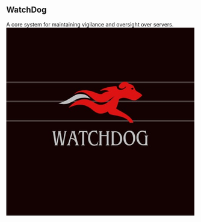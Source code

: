 ## WatchDog

A core system for maintaining vigilance and oversight over servers. 
<img src="./asset/watchdog.jpeg"/>
